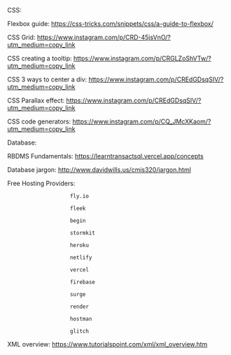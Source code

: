 CSS:

Flexbox guide: https://css-tricks.com/snippets/css/a-guide-to-flexbox/

CSS Grid: https://www.instagram.com/p/CRD-45jsVnO/?utm_medium=copy_link

CSS creating a tooltip: https://www.instagram.com/p/CRGLZoShVTw/?utm_medium=copy_link

CSS 3 ways to center a div: https://www.instagram.com/p/CREdGDsqSIV/?utm_medium=copy_link

CSS Parallax effect: https://www.instagram.com/p/CREdGDsqSIV/?utm_medium=copy_link

CSS code generators: https://www.instagram.com/p/CQ_JMcXKaom/?utm_medium=copy_link

Database:

RBDMS Fundamentals: https://learntransactsql.vercel.app/concepts

Database jargon: http://www.davidwills.us/cmis320/jargon.html

Free Hosting Providers: 

                        fly.io

                        fleek
                        
                        begin
                        
                        stormkit
                        
                        heroku
                        
                        netlify
                        
                        vercel
                        
                        firebase
                        
                        surge
                        
                        render
                        
                        hostman
                        
                        glitch
                       
XML overview: https://www.tutorialspoint.com/xml/xml_overview.htm
